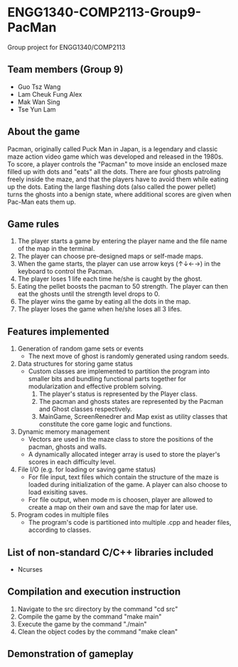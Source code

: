 # ENGG1340-COMP2113-Group9-PacMan
Group project for ENGG1340/COMP2113 

## Team members (Group 9)
* Guo Tsz Wang
* Lam Cheuk Fung Alex
* Mak Wan Sing
* Tse Yun Lam

## About the game

Pacman, originally called Puck Man in Japan, is a legendary and classic maze action video game which was developed and released in the 1980s. To score, a player controls the "Pacman" to move inside an enclosed maze filled up with dots and "eats" all the dots. There are four ghosts patroling freely inside the maze, and that the players have to avoid them while eating up the dots. Eating the large flashing dots (also called the power pellet) turns the ghosts into a benign state, where additional scores are given when Pac-Man eats them up.

## Game rules

1. The player starts a game by entering the player name and the file name of the map in the terminal.
2. The player can choose pre-designed maps or self-made maps.
3. When the game starts, the player can use arrow keys (↑↓←→) in the keyboard to control the Pacman.
4. The player loses 1 life each time he/she is caught by the ghost.
5. Eating the pellet boosts the pacman to 50 strength. The player can then eat the ghosts until the strength level drops to 0.
6. The player wins the game by eating all the dots in the map.
7. The player loses the game when he/she loses all 3 lifes.


## Features implemented
1.  Generation of random game sets or events
    * The next move of ghost is randomly generated using random seeds.
2.  Data structures for storing game status
    * Custom classes are implemented to partition the program into smaller bits and bundling functional parts together for modularization and effective problem solving.
        1. The player's status is represented by the Player class.
        2. The pacman and ghosts states are represented by the Pacman and Ghost classes respectively.
        3. MainGame, ScreenRenedrer and Map exist as utility classes that constitute the core game logic and functions.
3.  Dynamic memory management
    * Vectors are used in the maze class to store the positions of the pacman, ghosts and walls.
    * A dynamically allocated integer array is used to store the player's scores in each difficulty level.
4.  File I/O (e.g. for loading or saving game status)
    * For file input, text files which contain the structure of the maze is loaded during initialization of the game. A player can also choose to load exisiting saves.
    * For file output, when mode m is choosen, player are allowed to create a map on their own and save the map for later use. 
5.  Program codes in multiple files
    * The program's code is partitioned into multiple .cpp and header files, according to classes.

## List of non-standard C/C++ libraries included

* Ncurses

## Compilation and execution instruction
1. Navigate to the src directory by the command "cd src"
2. Compile the game by the command "make main"
3. Execute the game by the command "./main"
4. Clean the object codes by the command "make clean"

## Demonstration of gameplay

